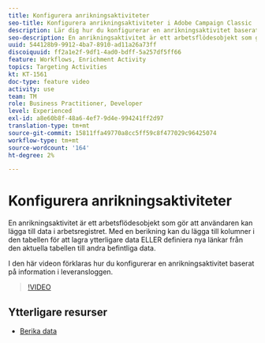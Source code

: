 ```yaml
---
title: Konfigurera anrikningsaktiviteter
seo-title: Konfigurera anrikningsaktiviteter i Adobe Campaign Classic
description: Lär dig hur du konfigurerar en anrikningsaktivitet baserat på information i leveransloggen.
seo-description: En anrikningsaktivitet är ett arbetsflödesobjekt som gör att användaren kan lägga till data i arbetsregistret. Med en berikning kan du lägga till kolumner i den tabellen för att lagra ytterligare data ELLER definiera nya länkar från den aktuella tabellen till andra befintliga data.   I den här videon förklaras hur du konfigurerar en anrikningsaktivitet baserat på information i leveransloggen.
uuid: 544128b9-9912-4ba7-8910-ad11a26a73ff
discoiquuid: ff2a1e2f-9df1-4ad0-bdff-5a257df5ff66
feature: Workflows, Enrichment Activity
topics: Targeting Activities
kt: KT-1561
doc-type: feature video
activity: use
team: TM
role: Business Practitioner, Developer
level: Experienced
exl-id: a8e60b8f-48a6-4ef7-9d4e-994241ff2d97
translation-type: tm+mt
source-git-commit: 15811ffa49770a8cc5ff59c8f477029c96425074
workflow-type: tm+mt
source-wordcount: '164'
ht-degree: 2%

---
```


# Konfigurera anrikningsaktiviteter

En anrikningsaktivitet är ett arbetsflödesobjekt som gör att användaren kan lägga till data i arbetsregistret. Med en berikning kan du lägga till kolumner i den tabellen för att lagra ytterligare data ELLER definiera nya länkar från den aktuella tabellen till andra befintliga data.

I den här videon förklaras hur du konfigurerar en anrikningsaktivitet baserat på information i leveransloggen.

>[!VIDEO](https://video.tv.adobe.com/v/25193?quality=12)

## Ytterligare resurser

- [Berika data](https://docs.adobe.com/content/help/en/campaign-classic/using/automating-with-workflows/use-cases/enriching-data.html)
